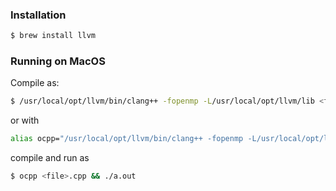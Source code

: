 ### Installation
```bash
$ brew install llvm
```
### Running on MacOS
Compile as:
```bash
$ /usr/local/opt/llvm/bin/clang++ -fopenmp -L/usr/local/opt/llvm/lib <file>.cpp 
```

or with

```bash
alias ocpp="/usr/local/opt/llvm/bin/clang++ -fopenmp -L/usr/local/opt/llvm/lib"
```

compile and run as  
```bash
$ ocpp <file>.cpp && ./a.out   
```
